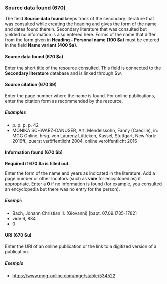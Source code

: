 ### Source data found (670)

The field **Source data found** keeps track of the secondary literature that was consulted while creating the heading and gives the form of the name and dates found therein. Secondary literature that was consulted but yielded no information is also entered here. Forms of the name that differ from the form given in **Heading - Personal name (100 $a)** must be entered in the field **Name variant (400 $a)**.

#### Source data found (670 $a)

Enter the short title of the resource consulted. This field is connected to the **Secondary literature** database and is linked through $w.

#### Source citation (670 $9)

Enter the page number where the name is found. For online publications, enter the citation form as recommended by the resource.

##### Examples
- p. p. p. p. 42
- MONIKA SCHWARZ-DANUSER, Art. Mendelssohn, Fanny (Caecilie), in: MGG Online, hrsg. von Laurenz Lütteken, Kassel, Stuttgart, New York: 2016ff., zuerst veröffentlicht 2004, online veröffentlicht 2016

#### Information found (670 $b)

**Required if 670 $a is filled out.**

Enter the form of the name and years as indicated in the literature. Add a page number or other locators (such as **vide** for encyclopedias) if appropriate. Enter a **0** if no information is found (for example, you consulted an encyclopedia but there was no entry for the person).

##### Esempi:

- Bach, Johann Christian II. (Giovanni) [bapt. 07.09.1735-1782]
- vide 6, 834
- 0

#### URI (670 $u)

Enter the URI of an online publication or the link to a digitized version of a publication.

##### Esempio
- https://www.mgg-online.com/mgg/stable/534522
